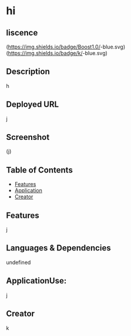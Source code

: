 # hi 
  ## liscence

(https://img.shields.io/badge/Boost1.0/<undefined>-blue.svg)
(https://img.shields.io/badge/k/<undefined>-blue.svg)

## Description
h
## Deployed URL
j
## Screenshot
(j)
## Table of Contents
* [Features](#features)
* [Application](#ApplicationUse)
* [Creator](#creator)


## Features
j
## Languages & Dependencies
undefined
## ApplicationUse:
j
## Creator
k

